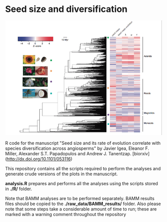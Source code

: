 Seed size and diversification
=============================
![alt text](caption.png)

R code for the manuscript "Seed size and its rate of evolution correlate with species diversification across angiosperms" by Javier Igea, Eleanor F. Miller, Alexander S.T. Papadopulos and Andrew J. Tanentzap. [biorxiv] (http://dx.doi.org/10.1101/053116)

This repository contains all the scripts required to perform the analyses and generate crude versions of the plots in the manuscript. 

**analysis.R** prepares and performs all the analyses using the scripts stored in **./R/** folder.

Note that BAMM analyses are to be performed separately. BAMM results files should be copied to the **./raw_data/BAMM_results/** folder.
Also please note that some steps take a considerable amount of time to run; these are marked with a warning comment throughout the repository



